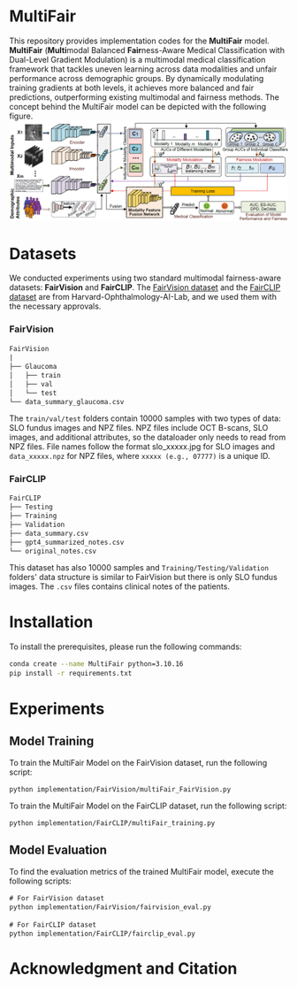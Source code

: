 # MultiFair
This repository provides implementation codes for the **MultiFair** model. **MultiFair** (**Multi**modal Balanced **Fair**ness-Aware Medical Classification with Dual-Level Gradient Modulation) is a multimodal medical classification framework that tackles uneven learning across data modalities and unfair performance across demographic groups. By dynamically modulating training gradients at both levels, it achieves more balanced and fair predictions, outperforming existing multimodal and fairness methods. The concept behind the MultiFair model can be depicted with the following figure. 
![Methodology diagram](fig/methodology.png)


# Datasets
We conducted experiments using two standard multimodal fairness-aware datasets: **FairVision** and **FairCLIP**. The [FairVision dataset](https://your-fairvision-link.com) and the [FairCLIP dataset](https://your-fairclip-link.com) are from Harvard-Ophthalmology-AI-Lab, and we used them with the necessary approvals.
### FairVision 
```
FairVision
|
├── Glaucoma
│   ├── train
│   ├── val
│   └── test
└── data_summary_glaucoma.csv
```
The `train/val/test` folders contain 10000 samples with two types of data: SLO fundus images and NPZ files. NPZ files include OCT B-scans, SLO images, and additional attributes, so the dataloader only needs to read from NPZ files. File names follow the format slo_xxxxx.jpg for SLO images and `data_xxxxx.npz` for NPZ files, where `xxxxx (e.g., 07777)` is a unique ID.

### FairCLIP
```
FairCLIP
├── Testing
├── Training
├── Validation
├── data_summary.csv
├── gpt4_summarized_notes.csv
└── original_notes.csv
```
This dataset has also 10000 samples and `Training/Testing/Validation` folders' data structure is similar to FairVision but there is only SLO fundus images. The `.csv` files contains clinical notes of the patients. 

# Installation 
To install the prerequisites, please run the following commands: 
```bash
conda create --name MultiFair python=3.10.16
pip install -r requirements.txt
```

# Experiments 

## Model Training
To train the MultiFair Model on the FairVision dataset, run the following script:
```
python implementation/FairVision/multiFair_FairVision.py
```

To train the MultiFair Model on the FairCLIP dataset, run the following script:
```
python implementation/FairCLIP/multiFair_training.py
```

## Model Evaluation 
To find the evaluation metrics of the trained MultiFair model, execute the following scripts: 
```
# For FairVision dataset
python implementation/FairVision/fairvision_eval.py

# For FairCLIP dataset
python implementation/FairCLIP/fairclip_eval.py
```

# Acknowledgment and Citation





